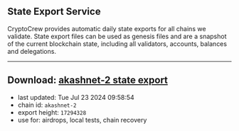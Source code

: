 ## State Export Service
CryptoCrew provides automatic daily state exports for all chains we validate. State export files can be used as genesis files and are a snapshot of the current blockchain state, including all validators, accounts, balances and delegations.

---
**Download: [akashnet-2 state export](https://dl-eu2.ccvalidators.com/SERVICE/akash/akashnet-2_export_17294328.json)**
---

- last updated: Tue Jul 23 2024 09:58:54
- chain id: `akashnet-2`
- export height: `17294328`
- use for: airdrops, local tests, chain recovery
